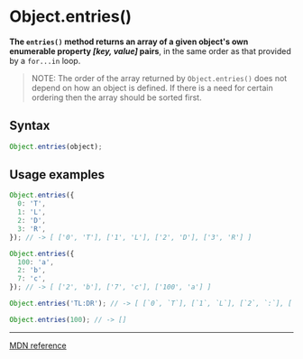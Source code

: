# Object.entries()

**The `entries()` method returns an array of a given object's own enumerable property _[key, value]_ pairs**, in the same order as that provided by a `for...in` loop.

> NOTE: The order of the array returned by `Object.entries()` does not depend on how an object is defined.
> If there is a need for certain ordering then the array should be sorted first.

## Syntax

```js
Object.entries(object);
```

## Usage examples

```js
Object.entries({
  0: 'T',
  1: 'L',
  2: 'D',
  3: 'R',
}); // -> [ ['0', 'T'], ['1', 'L'], ['2', 'D'], ['3', 'R'] ]

Object.entries({
  100: 'a',
  2: 'b',
  7: 'c',
}); // -> [ ['2', 'b'], ['7', 'c'], ['100', 'a'] ]

Object.entries('TL:DR'); // -> [ [`0`, `T`], [`1`, `L`], [`2`, `:`], [`3`, `D`], [`4`, `R`] ]

Object.entries(100); // -> []
```

---

[MDN reference](https://developer.mozilla.org/en-US/docs/Web/JavaScript/Reference/Global_Objects/Object/entries)
